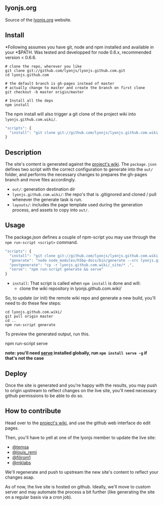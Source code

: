 lyonjs.org
----------

Source of the [lyonjs.org](http://lyonjs.org) website.

## Install

*Following assumes you have git, node and npm installed and available in your
*$PATH. Was tested and developped for node 0.6.x, recommended version < 0.6.6.

    # clone the repo, wherever you like
    git clone git://github.com/lyonjs/lyonjs.github.com.git
    cd lyonjs.github.com

    # the default branch is gh-pages instead of master
    # actually change to master and create the branch on first clone
    git checkout -b master origin/master

    # Install all the deps
    npm install

The npm install will also trigger a git clone of the project wiki into `lyonjs.github.com.wiki/`.

```js
"scripts": {
  "install": "git clone git://github.com/lyonjs/lyonjs.github.com.wiki.git"
}
```

## Description

The site's content is generated against the [project's wiki](https://github.com/lyonjs/lyonjs.github.com/wiki). The `package.json` defines two script with the correct configuration to generate into the `out/` folder, and performs the necessary changes to prepares the gh-pages branch and move files accordingly.

* `out/`: generation destination dir
* `lyonjs.github.com.wiki/`: the repo's that is .gitignored and cloned / pull whenever the generate task is run.
* `layouts/`: includes the page template used during the generation process, and assets to copy into `out/`.

## Usage

The package.json defines a couple of npm-script you may use through the `npm run-script <script>` command.

```js
"scripts": {
  "install": "git clone git://github.com/lyonjs/lyonjs.github.com.wiki.git",
  "generate": "node node_modules/h5bp-docs/bin/generate --src lyonjs.github.com.wiki/ --template ../layout/template.html",
  "postgenerate": "cp -r lyonjs.github.com.wiki/_site/* .",
  "serve": "npm run-script generate && serve"
}
```

* `install`: That script is called when `npm install` is done and will:
  * clone the wiki repository in lyonjs.github.com.wiki/

So, to update (or init) the remote wiki repo and generate a new build,
you'll need to do these few steps:

    cd lyonjs.github.com.wiki/
    git pull origin master
    cd ..
    npm run-script generate

To preview the generated output, run this.

  npm run-script serve

**note: you'll need [serve](https://github.com/visionmedia/serve) installed
globally, run `npm install serve -g` if that's not the case**

## Deploy

Once the site is generated and you're happy with the results, you may push to
origin upstream to reflect changes on the live site, you'll need necessary
github permissions to be able to do so.

## How to contribute

Head over to the [project's
wiki](https://github.com/lyonjs/lyonjs.github.com/wiki), and use the github web
interface do edit pages.

Then, you'll have to yell at one of the lyonjs member to update the live site:

* [@temsa](https://twitter.com/temsa)
* [@louis_remi](https://twitter.com/louis_remi)
* [@filirom1](https://twitter.com/filirom1)
* [@mklabs](https://twitter.com/mklabs)

We'll regenerate and push to upstream the new site's content to reflect your
changes asap.

As of now, the live site is hosted on github. Ideally, we'll move to custom
server and may automate the process a bit further (like generating the site on a
regular basis via a cron job).


